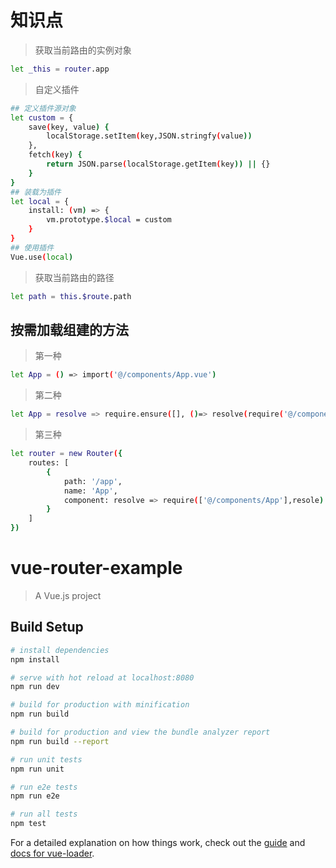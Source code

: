 # 知识点
> 获取当前路由的实例对象
``` bash
let _this = router.app
```
> 自定义插件
``` bash
## 定义插件源对象
let custom = {
    save(key, value) {
        localStorage.setItem(key,JSON.stringfy(value))
    },
    fetch(key) {
        return JSON.parse(localStorage.getItem(key)) || {}
    }
}
## 装载为插件
let local = {
    install: (vm) => {
        vm.prototype.$local = custom
    }
}
## 使用插件
Vue.use(local)
```
> 获取当前路由的路径
``` bash
let path = this.$route.path 
```
## 按需加载组建的方法
> 第一种
``` bash
let App = () => import('@/components/App.vue')
```
> 第二种
```bash
let App = resolve => require.ensure([], ()=> resolve(require('@/components/App')),'chunkName')
```
> 第三种
```bash
let router = new Router({
    routes: [
        {
            path: '/app',
            name: 'App',
            component: resolve => require(['@/components/App'],resole)
        }
    ]
})
```

# vue-router-example

> A Vue.js project

## Build Setup

``` bash
# install dependencies
npm install

# serve with hot reload at localhost:8080
npm run dev

# build for production with minification
npm run build

# build for production and view the bundle analyzer report
npm run build --report

# run unit tests
npm run unit

# run e2e tests
npm run e2e

# run all tests
npm test
```

For a detailed explanation on how things work, check out the [guide](http://vuejs-templates.github.io/webpack/) and [docs for vue-loader](http://vuejs.github.io/vue-loader).
